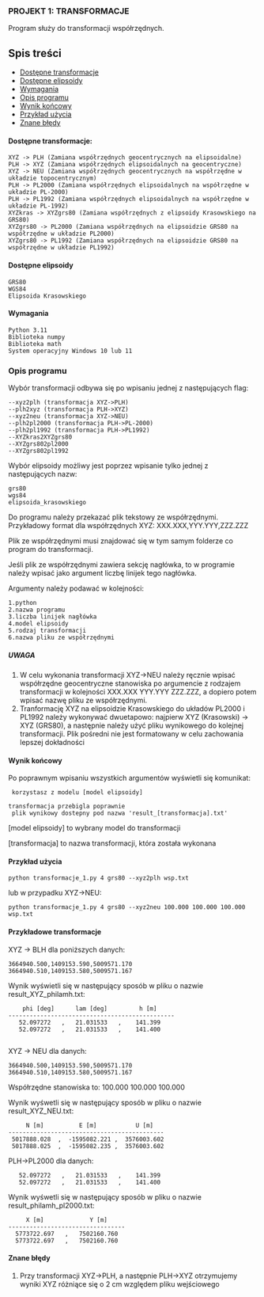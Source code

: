 ### PROJEKT 1: TRANSFORMACJE

Program służy do transformacji współrzędnych.
## Spis treści
* [Dostępne transformacje](#dostępne-transformacje)
* [Dostępne elipsoidy](#dostępne-elipsoidy)
* [Wymagania](#wymagania)
* [Opis programu](#opis-programu)
* [Wynik końcowy](#wynik-końcowy)
* [Przykład użycia](#przykładowe-transformacje)
* [Znane błędy](#znane-błędy)

#### Dostępne transformacje:

```
XYZ -> PLH (Zamiana współrzędnych geocentrycznych na elipsoidalne)
PLH -> XYZ (Zamiana współrzędnych elipsoidalnych na geocentryczne)
XYZ -> NEU (Zamiana współrzędnych geocentrycznych na współrzędne w układzie topocentrycznym)
PLH -> PL2000 (Zamiana współrzędnych elipsoidalnych na współrzędne w układzie PL-2000)
PLH -> PL1992 (Zamiana współrzędnych elipsoidalnych na współrzędne w układzie PL-1992)
XYZkras -> XYZgrs80 (Zamiana współrzędnych z elipsoidy Krasowskiego na GRS80)
XYZgrs80 -> PL2000 (Zamiana współrzędnych na elipsoidzie GRS80 na współrzędne w układzie PL2000) 
XYZgrs80 -> PL1992 (Zamiana współrzędnych na elipsoidzie GRS80 na współrzędne w układzie PL1992)
```
#### Dostępne elipsoidy

```
GRS80
WGS84
Elipsoida Krasowskiego
```
#### Wymagania
```
Python 3.11
Biblioteka numpy
Biblioteka math
System operacyjny Windows 10 lub 11
```
### Opis programu
Wybór transformacji odbywa się po wpisaniu jednej z następujących flag:
```
--xyz2plh (transformacja XYZ->PLH)
--plh2xyz (transformacja PLH->XYZ)
--xyz2neu (transformacja XYZ->NEU)
--plh2pl2000 (transformacja PLH->PL-2000)
--plh2pl1992 (transformacja PLH->PL1992)
--XYZkras2XYZgrs80 
--XYZgrs802pl2000  
--XYZgrs802pl1992
```
Wybór elipsoidy możliwy jest poprzez wpisanie tylko jednej z następujących nazw:
```
grs80
wgs84
elipsoida_krasowskiego
```
Do programu należy przekazać plik tekstowy ze współrzędnymi. Przykładowy format dla współrzędnych XYZ: 
XXX.XXX,YYY.YYY,ZZZ.ZZZ

Plik ze współrzędnymi musi znajdować się w tym samym folderze co program do transformacji.

Jeśli plik ze współrzędnymi zawiera sekcję nagłówka, to w programie należy wpisać jako argument liczbę linijek tego nagłówka.

Argumenty należy podawać w kolejności:
```
1.python
2.nazwa programu
3.liczba linijek nagłówka
4.model elipsoidy
5.rodzaj transformacji
6.nazwa pliku ze współrzędnymi

```
##### UWAGA
1. W celu wykonania transformacji XYZ->NEU należy ręcznie wpisać współrzędne geocentryczne stanowiska po argumencie z rodzajem transformacji w kolejności XXX.XXX YYY.YYY ZZZ.ZZZ, a dopiero potem wpisać nazwę pliku ze współrzędnymi.
2. Tranformację XYZ na elipsoidzie Krasowskiego do układów PL2000 i PL1992 należy wykonywać dwuetapowo: najpierw XYZ (Krasowski) -> XYZ (GRS80), a następnie należy użyć pliku wynikowego do kolejnej transformacji. 
Plik pośredni nie jest formatowany w celu zachowania lepszej dokładności

#### Wynik końcowy
Po poprawnym wpisaniu wszystkich argumentów wyświetli się komunikat:
```
 korzystasz z modelu [model elipsoidy]

transformacja przebigla poprawnie
 plik wynikowy dostepny pod nazwa 'result_[transformacja].txt'
```
[model elipsoidy] to wybrany model do transformacji

[transformacja] to nazwa transformacji, która została wykonana

#### Przykład użycia
```
python transformacje_1.py 4 grs80 --xyz2plh wsp.txt
```
lub w przypadku XYZ->NEU:
```
python transformacje_1.py 4 grs80 --xyz2neu 100.000 100.000 100.000 wsp.txt
```
#### Przykładowe transformacje

XYZ -> BLH dla poniższych danych:
```
3664940.500,1409153.590,5009571.170
3664940.510,1409153.580,5009571.167
```
Wynik wyświetli się w następujący sposób w pliku o nazwie result_XYZ_philamh.txt:

```
    phi [deg]      lam [deg]         h [m]
-----------------------------------------------
   52.097272   ,   21.031533   ,    141.399    
   52.097272   ,   21.031533   ,    141.400 
  
```
XYZ -> NEU dla danych:
```
3664940.500,1409153.590,5009571.170
3664940.510,1409153.580,5009571.167
```
Współrzędne stanowiska to: 100.000 100.000 100.000

Wynik wyśwetli się w następujący sposób w pliku o nazwie result_XYZ_NEU.txt:
```
     N [m]          E [m]           U [m]
--------------------------------------------
 5017888.028  ,  -1595082.221 ,  3576003.602  
 5017888.025  ,  -1595082.235 ,  3576003.602  
```
PLH->PL2000 dla danych:
```
   52.097272   ,   21.031533   ,    141.399    
   52.097272   ,   21.031533   ,    141.400 
```
Wynik wyśwetli się w następujący sposób w pliku o nazwie result_philamh_pl2000.txt:
```
     X [m]             Y [m]    
---------------------------------
  5773722.697   ,   7502160.760  
  5773722.697   ,   7502160.760 
```

#### Znane błędy

1. Przy transformacji XYZ->PLH, a następnie PLH->XYZ otrzymujemy wyniki XYZ różniące się o 2 cm względem pliku wejściowego



